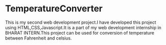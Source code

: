 # TemperatureConverter
This is my second web development project.I have developed this project using HTML,CSS,Javascript.It is a part of my web development internship in BHARAT INTERN.This project can be used for conversion of temperature between Fahrenheit and celsius.
